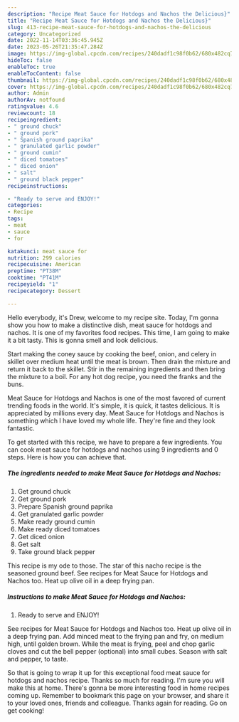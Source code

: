 ```yaml
---
description: "Recipe Meat Sauce for Hotdogs and Nachos the Delicious}"
title: "Recipe Meat Sauce for Hotdogs and Nachos the Delicious}"
slug: 413-recipe-meat-sauce-for-hotdogs-and-nachos-the-delicious
category: Uncategorized
date: 2022-11-14T03:36:45.945Z
date: 2023-05-26T21:35:47.284Z
image: https://img-global.cpcdn.com/recipes/240dadf1c98f0b62/680x482cq70/meat-sauce-for-hotdogs-and-nachos-recipe-main-photo.jpg
hideToc: false
enableToc: true
enableTocContent: false
thumbnail: https://img-global.cpcdn.com/recipes/240dadf1c98f0b62/680x482cq70/meat-sauce-for-hotdogs-and-nachos-recipe-main-photo.jpg
cover: https://img-global.cpcdn.com/recipes/240dadf1c98f0b62/680x482cq70/meat-sauce-for-hotdogs-and-nachos-recipe-main-photo.jpg
author: Admin
authorAv: notfound
ratingvalue: 4.6
reviewcount: 18
recipeingredient:
- " ground chuck"
- " ground pork"
- " Spanish ground paprika"
- " granulated garlic powder"
- " ground cumin"
- " diced tomatoes"
- " diced onion"
- " salt"
- " ground black pepper"
recipeinstructions:

- "Ready to serve and ENJOY!"
categories:
- Recipe
tags:
- meat
- sauce
- for

katakunci: meat sauce for 
nutrition: 299 calories
recipecuisine: American
preptime: "PT38M"
cooktime: "PT41M"
recipeyield: "1"
recipecategory: Dessert

---
```



Hello everybody, it's Drew, welcome to my recipe site. Today, I'm gonna show you how to make a distinctive dish, meat sauce for hotdogs and nachos. It is one of my favorites food recipes. This time, I am going to make it a bit tasty. This is gonna smell and look delicious.

Start making the coney sauce by cooking the beef, onion, and celery in skillet over medium heat until the meat is brown. Then drain the mixture and return it back to the skillet. Stir in the remaining ingredients and then bring the mixture to a boil. For any hot dog recipe, you need the franks and the buns.

Meat Sauce for Hotdogs and Nachos is one of the most favored of current trending foods in the world. It's simple, it is quick, it tastes delicious. It is appreciated by millions every day. Meat Sauce for Hotdogs and Nachos is something which I have loved my whole life. They're fine and they look fantastic.


To get started with this recipe, we have to prepare a few ingredients. You can cook meat sauce for hotdogs and nachos using 9 ingredients and 0 steps. Here is how you can achieve that.

<!--inarticleads1-->

##### The ingredients needed to make Meat Sauce for Hotdogs and Nachos:

1. Get  ground chuck
1. Get  ground pork
1. Prepare  Spanish ground paprika
1. Get  granulated garlic powder
1. Make ready  ground cumin
1. Make ready  diced tomatoes
1. Get  diced onion
1. Get  salt
1. Take  ground black pepper


This recipe is my ode to those. The star of this nacho recipe is the seasoned ground beef. See recipes for Meat Sauce for Hotdogs and Nachos too. Heat up olive oil in a deep frying pan. 

<!--inarticleads2-->

##### Instructions to make Meat Sauce for Hotdogs and Nachos:


1. Ready to serve and ENJOY!

See recipes for Meat Sauce for Hotdogs and Nachos too. Heat up olive oil in a deep frying pan. Add minced meat to the frying pan and fry, on medium high, until golden brown. While the meat is frying, peel and chop garlic cloves and cut the bell pepper (optional) into small cubes. Season with salt and pepper, to taste. 

So that is going to wrap it up for this exceptional food meat sauce for hotdogs and nachos recipe. Thanks so much for reading. I'm sure you will make this at home. There's gonna be more interesting food in home recipes coming up. Remember to bookmark this page on your browser, and share it to your loved ones, friends and colleague. Thanks again for reading. Go on get cooking!
